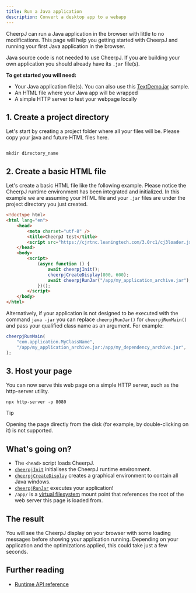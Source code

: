 ```yaml
---
title: Run a Java application
description: Convert a desktop app to a webapp
---
```


CheerpJ can run a Java application in the browser with little to no modifications. This page will help you getting started with CheerpJ and running your first Java application in the browser.

Java source code is not needed to use CheerpJ. If you are building your own application you should already have its `.jar` file(s).

**To get started you will need:**

- Your Java application file(s). You can also use this [TextDemo.jar](https://docs.oracle.com/javase/tutorialJWS/samples/uiswing/TextDemoProject/TextDemo.jar) sample.
- An HTML file where your Java app will be wrapped
- A simple HTTP server to test your webpage locally

## 1. Create a project directory

Let's start by creating a project folder where all your files will be. Please copy your java and future HTML files here.

```shell

mkdir directory_name

```

## 2. Create a basic HTML file

Let's create a basic HTML file like the following example. Please notice the CheerpJ runtime environment has been integrated and initialized. In this example we are assuming your HTML file and your `.jar` files are under the project directory you just created.

```html title="index.html" {6, 9-15}
<!doctype html>
<html lang="en">
	<head>
		<meta charset="utf-8" />
		<title>CheerpJ test</title>
		<script src="https://cjrtnc.leaningtech.com/3.0rc1/cj3loader.js"></script>
	</head>
	<body>
		<script>
			(async function () {
				await cheerpjInit();
				cheerpjCreateDisplay(800, 600);
				await cheerpjRunJar("/app/my_application_archive.jar");
			})();
		</script>
	</body>
</html>
```

Alternatively, if your application is not designed to be executed with the command `java -jar` you can replace `cheerpjRunJar()` for `cheerpjRunMain()` and pass your qualified class name as an argument. For example:

```js
cheerpjRunMain(
	"com.application.MyClassName",
	"/app/my_application_archive.jar:/app/my_dependency_archive.jar",
);
```

## 3. Host your page

You can now serve this web page on a simple HTTP server, such as the http-server utility.

```shell
npx http-server -p 8080
```

> [!tip]
> Opening the page directly from the disk (for example, by double-clicking on it) is not supported.

## What's going on?

- The `<head>` script loads CheerpJ.
- [`cheerpjInit`] initialises the CheerpJ runtime environment.
- [`cheerpjCreateDisplay`] creates a graphical environment to contain all Java windows.
- [`cheerpjRunJar`] executes your application!
- `/app/` is a [virtual filesystem] mount point that references the root of the web server this page is loaded from.

## The result

You will see the CheerpJ display on your browser with some loading messages before showing your application running. Depending on your application and the optimizations applied, this could take just a few seconds.

## Further reading

- [Runtime API reference](/cheerpj3/reference)

[`cheerpjInit`]: /cheerpj3/reference/cheerpjInit
[`cheerpjCreateDisplay`]: /cheerpj3/reference/cheerpjCreateDisplay
[`cheerpjRunJar`]: /cheerpj3/reference/cheerpjRunJar
[`cheerpjRunMain`]: /cheerpj3/reference/cheerpjRunMain
[virtual filesystem]: /cheerpj3/guides/File-System-support
